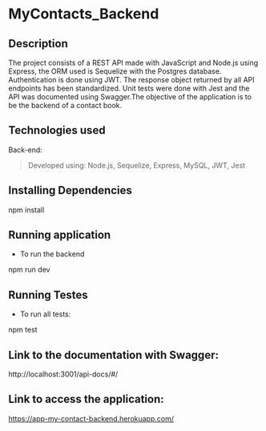 # MyContacts_Backend
## Description
The project consists of a REST API made with JavaScript and Node.js using Express, the ORM used is Sequelize with the Postgres database. Authentication is done using JWT. The response object returned by all API endpoints has been standardized. Unit tests were done with Jest and the API was documented using Swagger.The objective of the application is to be the backend of a contact book.

## Technologies used
  
Back-end:

> Developed using: Node.js, Sequelize, Express, MySQL, JWT, Jest

##  Installing Dependencies

npm install


##  Running application

* To run the backend

npm run dev


##  Running Testes

* To run all tests:

npm test

## Link to the documentation with Swagger:
http://localhost:3001/api-docs/#/


##  Link to access the application:
https://app-my-contact-backend.herokuapp.com/
